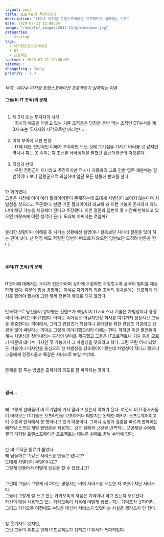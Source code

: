 ```yaml
---
layout: post
title: 프로젝트가 폭파되었다.
description: "대다수 디지털 트랜스포메이션 프로젝트가 실패하는 이유"
date: 2020-07-21 12:00:00
image: "/assets/_images/2017-11/germweapon.jpg"
categories:
  - startup
tags:
  - 디지털트랜스포메이션
  - DT
  - 프로젝트
lastmod : 2020-07-21 12:00:00
sitemap :
changefreq : daily
priority : 1.0
---
```



*부제 : 대다수 디지털 트랜스포메이션 프로젝트가 실패하는 이유*

#### **그들(비 IT 조직)의 문제**<br><br>

1. 제 3자 또는 투자자의 시각<br>
: 회사의 매출을 만들고 있는 기존 조직들은 당장은 돈만 먹는 조직인 DT부서를 제 3자 또는 투자자의 시각으로만 바라본다.<br><br>
2. 이해 부족에 대한 반응<br>
: IT에 대한 전반적인 이해가 부족하면 모든 것에 호기심을 가지고 바라볼 것 같지만 역시나 피는 못 속이는지 조선말 쇄국정책을 펼쳤던 흥선대원군이 떠오른다.<br><br>
3. 의심과 반대<br>
: 우린 점령군이 아니라고 주장하지만 역시나 자동화와 그로 인한 업무 재분배는 필연적이다 보니 점령군으로 의심하며 일단 모든 행동에 반대를 한다.<br><br>

한 회의였다.<br>
그들은 시장에 이미 여러 플레이어들이 존재하는데 도대체 차별성이 보이지 않는다며 차별성을 찾으라고 주문했다. 반면 기존 플레이어와 비교해 왜 이런 기능이 존재하지 않느냐며 해당 기능을 제공해야 한다고 주장했다. 이런 질문과 답변이 몇 시간째 반복되고 있으면 머릿속에 이런 생각이 든다. 도대체 어쩌자는 것일까?<br><br>

불리한 상황이나 이해를 못 시키는 상황에선 설명이나 설득보단 차라리 질문을 많이 하는 편이 낫다. 난 면접 때도 적절한 답변이 떠오르지 않으면 답변보단 오히려 반문을 한다.<br><br><br>

#### **우리(IT 조직)의 문제**<br><br>

IT분야에 대해서는 우리가 전문가라며 강하게 주장하면 주장할수록 공격의 빌미를 제공하게 됐다. 때문에 항상 경청하는 자세로 다가가되 기존 조직의 정치질에는 단호하게 대처를 했어야 했는데 그런 태세 전환이 제대로 되지 않았다.<br><br>

반복적으로 당신들이 쌓아놓은 컨텐츠가 핵심이지 IT서비스나 기술은 차별성이나 경쟁력이 아니라고 이야기했다. 아마도 속마음은 아닐지언정 회사를 여기까지 성장시킨 그들을 존중한다는 의미에서, 그리고 컨텐츠가 핵심이니 온라인을 위한 컨텐츠 가공에도 신경을 많이 써달라는 의미로 그렇게 이야기했으리라 이해는 한다. 하지만 이런 발언들이 계속 차별성을 찾아내라는 공격의 빌미를 제공했고 그들은 IT프로젝트나 기술 등을 모르기 때문에 대다수 디자인 및 기능에서 그 차별성을 찾으려고 했다.
그럼 우린 어찌 되었든 기술이나 디자인을 중심으로 한 차별성을 강조했어야 했는데 차별성이 적다고 했으니 그들에게 경쟁사들과 똑같은 서비스로 보일 수밖에.<br><br>

문제를 잘 푸는 방법은 출제자의 의도를 잘 파악하는 것이다.<br><br><br>


#### **결국...**<br><br>

왜 그렇게 선배들이 비 IT기업에 가지 말라고 했는지 이해가 된다. 여전히 비 IT종사자들이 바라보는 IT기술은 오프라인을 보조하거나 떠받치는 완벽한 패키지 소프트웨어이고 이 수준과 인식에서 못 벗어나고 있기 때문이다. 그러니 실행과 검증을 빠르게 반복하는 애자일 스크럼 개발 방법론을 적용하는 것은 실패와 보완을 반복하는 모양새일 수밖에. 결국 디지털 트랜스포메이션 프로젝트는 대부분 실패로 끝날 수밖에 없다.<br><br>

한 비 IT직군 동료가 물었다.<br>
왜 남들하고 똑같은 서비스를 만들고 있냐고?<br>
도대체 차별성이 무엇이냐고?<br>
그렇게 만들어서 어떻게 성공을 할 수 있겠냐고?<br><br>

그런데 그들이 그렇게 비교하는 경쟁사는 이미 서비스를 오픈한 지 3년이 지난 서비스다.<br>
그들이 그렇게 잘 쓰고 있는 카카오톡의 처음은 기억이나 하고 있는지 모르겠다.<br>
자신의 매일 사용하고 있는 카카오톡이 처음에 어떻게 생겼는지는 기억조차 못하더라.<br>
그리고 카카오톡 이전에도 수많은 메신저 서비스가 있었다는 사실은 생각조차 안 한다.<br><br>

참 웃기지도 않지만,<br>
그런 그들의 투표로 인해 IT프로젝트가 접히고 IT부서가 폭파되었다.
